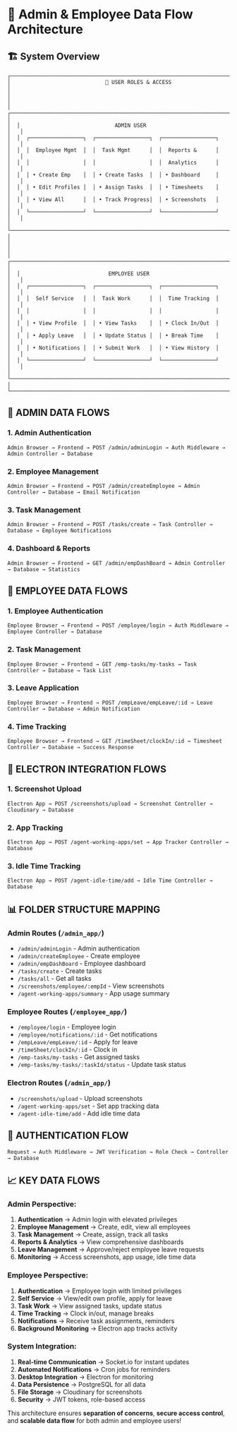 # 🔄 Admin & Employee Data Flow Architecture

## 🏗️ **System Overview**

```
┌─────────────────────────────────────────────────────────────────────────────────────┐
│                              👥 USER ROLES & ACCESS                                │
│                                                                                     │
│  ┌─────────────────────────────────────────────────────────────────────────────┐   │
│  │                              ADMIN USER                                      │   │
│  │  ┌─────────────────┐  ┌─────────────────┐  ┌─────────────────┐            │   │
│  │  │  Employee Mgmt  │  │  Task Mgmt      │  │  Reports &      │            │   │
│  │  │                 │  │                 │  │  Analytics      │            │   │
│  │  │ • Create Emp    │  │ • Create Tasks  │  │ • Dashboard     │            │   │
│  │  │ • Edit Profiles │  │ • Assign Tasks  │  │ • Timesheets    │            │   │
│  │  │ • View All      │  │ • Track Progress│  │ • Screenshots   │            │   │
│  │  └─────────────────┘  └─────────────────┘  └─────────────────┘            │   │
│  └─────────────────────────────────────────────────────────────────────────────┘   │
│                                                                                     │
│  ┌─────────────────────────────────────────────────────────────────────────────┐   │
│  │                            EMPLOYEE USER                                     │   │
│  │  ┌─────────────────┐  ┌─────────────────┐  ┌─────────────────┐            │   │
│  │  │  Self Service   │  │  Task Work      │  │  Time Tracking  │            │   │
│  │  │                 │  │                 │  │                 │            │   │
│  │  │ • View Profile  │  │ • View Tasks    │  │ • Clock In/Out  │            │   │
│  │  │ • Apply Leave   │  │ • Update Status │  │ • Break Time    │            │   │
│  │  │ • Notifications │  │ • Submit Work   │  │ • View History  │            │   │
│  │  └─────────────────┘  └─────────────────┘  └─────────────────┘            │   │
│  └─────────────────────────────────────────────────────────────────────────────┘   │
└─────────────────────────────────────────────────────────────────────────────────────┘
```

## 🔄 **ADMIN DATA FLOWS**

### **1. Admin Authentication**
```
Admin Browser → Frontend → POST /admin/adminLogin → Auth Middleware → Admin Controller → Database
```

### **2. Employee Management**
```
Admin Browser → Frontend → POST /admin/createEmployee → Admin Controller → Database → Email Notification
```

### **3. Task Management**
```
Admin Browser → Frontend → POST /tasks/create → Task Controller → Database → Employee Notifications
```

### **4. Dashboard & Reports**
```
Admin Browser → Frontend → GET /admin/empDashBoard → Admin Controller → Database → Statistics
```

## 🔄 **EMPLOYEE DATA FLOWS**

### **1. Employee Authentication**
```
Employee Browser → Frontend → POST /employee/login → Auth Middleware → Employee Controller → Database
```

### **2. Task Management**
```
Employee Browser → Frontend → GET /emp-tasks/my-tasks → Task Controller → Database → Task List
```

### **3. Leave Application**
```
Employee Browser → Frontend → POST /empLeave/empLeave/:id → Leave Controller → Database → Admin Notification
```

### **4. Time Tracking**
```
Employee Browser → Frontend → GET /timeSheet/clockIn/:id → Timesheet Controller → Database → Success Response
```

## 🔄 **ELECTRON INTEGRATION FLOWS**

### **1. Screenshot Upload**
```
Electron App → POST /screenshots/upload → Screenshot Controller → Cloudinary → Database
```

### **2. App Tracking**
```
Electron App → POST /agent-working-apps/set → App Tracker Controller → Database
```

### **3. Idle Time Tracking**
```
Electron App → POST /agent-idle-time/add → Idle Time Controller → Database
```

## 📊 **FOLDER STRUCTURE MAPPING**

### **Admin Routes** (`/admin_app/`)
- `/admin/adminLogin` - Admin authentication
- `/admin/createEmployee` - Create employee
- `/admin/empDashBoard` - Employee dashboard
- `/tasks/create` - Create tasks
- `/tasks/all` - Get all tasks
- `/screenshots/employee/:empId` - View screenshots
- `/agent-working-apps/summary` - App usage summary

### **Employee Routes** (`/employee_app/`)
- `/employee/login` - Employee login
- `/employee/notifications/:id` - Get notifications
- `/empLeave/empLeave/:id` - Apply for leave
- `/timeSheet/clockIn/:id` - Clock in
- `/emp-tasks/my-tasks` - Get assigned tasks
- `/emp-tasks/my-tasks/:taskId/status` - Update task status

### **Electron Routes** (`/admin_app/`)
- `/screenshots/upload` - Upload screenshots
- `/agent-working-apps/set` - Set app tracking data
- `/agent-idle-time/add` - Add idle time data

## 🔐 **AUTHENTICATION FLOW**

```
Request → Auth Middleware → JWT Verification → Role Check → Controller → Database
```

## 📈 **KEY DATA FLOWS**

### **Admin Perspective:**
1. **Authentication** → Admin login with elevated privileges
2. **Employee Management** → Create, edit, view all employees
3. **Task Management** → Create, assign, track all tasks
4. **Reports & Analytics** → View comprehensive dashboards
5. **Leave Management** → Approve/reject employee leave requests
6. **Monitoring** → Access screenshots, app usage, idle time data

### **Employee Perspective:**
1. **Authentication** → Employee login with limited privileges
2. **Self Service** → View/edit own profile, apply for leave
3. **Task Work** → View assigned tasks, update status
4. **Time Tracking** → Clock in/out, manage breaks
5. **Notifications** → Receive task assignments, reminders
6. **Background Monitoring** → Electron app tracks activity

### **System Integration:**
1. **Real-time Communication** → Socket.io for instant updates
2. **Automated Notifications** → Cron jobs for reminders
3. **Desktop Integration** → Electron for monitoring
4. **Data Persistence** → PostgreSQL for all data
5. **File Storage** → Cloudinary for screenshots
6. **Security** → JWT tokens, role-based access

This architecture ensures **separation of concerns**, **secure access control**, and **scalable data flow** for both admin and employee users!
